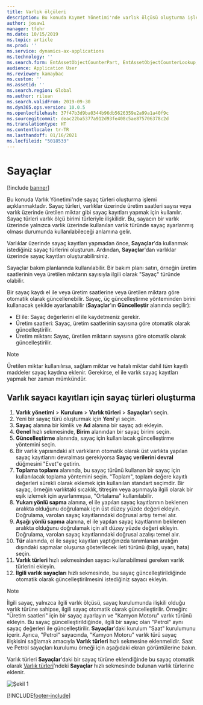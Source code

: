 ```yaml
---
title: Varlık ölçüleri
description: Bu konuda Kıymet Yönetimi'nde varlık ölçüsü oluşturma işlemi açıklanmaktadır.
author: josaw1
manager: tfehr
ms.date: 10/15/2019
ms.topic: article
ms.prod: ''
ms.service: dynamics-ax-applications
ms.technology: ''
ms.search.form: EntAssetObjectCounterPart, EntAssetObjectCounterLookup, EntAssetCounterType, EntAssetObjectCounterTotals
audience: Application User
ms.reviewer: kamaybac
ms.custom: ''
ms.assetid: ''
ms.search.region: Global
ms.author: riluan
ms.search.validFrom: 2019-09-30
ms.dyn365.ops.version: 10.0.5
ms.openlocfilehash: 37f47b3d9ba0344b96db5626359e2a99a1a40f9c
ms.sourcegitcommit: deac22ba5377a912d93fe408c5ae875706378c2d
ms.translationtype: HT
ms.contentlocale: tr-TR
ms.lasthandoff: 01/16/2021
ms.locfileid: "5018533"
---
```

# <a name="counters"></a>Sayaçlar

[!include [banner](../../includes/banner.md)]

Bu konuda Varlık Yönetimi'nde sayaç türleri oluşturma işlemi açıklanmaktadır. Sayaç türleri, varlıklar üzerinde üretim saatleri sayısı veya varlık üzerinde üretilen miktar gibi sayaç kayıtları yapmak için kullanılır. Sayaç türleri varlık ölçü birimi türleriyle ilişkilidir. Bu, sayacın bir varlık üzerinde yalnızca varlık üzerinde kullanılan varlık türünde sayaç ayarlanmış olması durumunda kullanılabileceği anlamına gelir.

Varlıklar üzerinde sayaç kayıtları yapmadan önce, **Sayaçlar**'da kullanmak istediğiniz sayaç türlerini oluşturun. Ardından, **Sayaçlar**'dan varlıklar üzerinde sayaç kayıtları oluşturabilirsiniz. 

Sayaçlar bakım planlarında kullanılabilir. Bir bakım planı satırı, örneğin üretim saatlerinin veya üretilen miktarın sayısıyla ilgili olarak "Sayaç" türünde olabilir. 

Bir sayaç kaydı el ile veya üretim saatlerine veya üretilen miktara göre otomatik olarak güncellenebilir. Sayaç, üç güncelleştirme yönteminden birini kullanacak şekilde ayarlanabilir (**Sayaçlar**'ın **Güncelleştir** alanında seçilir):
  
- El ile: Sayaç değerlerini el ile kaydetmeniz gerekir.  
- Üretim saatleri: Sayaç, üretim saatlerinin sayısına göre otomatik olarak güncelleştirilir.  
- Üretim miktarı: Sayaç, üretilen miktarın sayısına göre otomatik olarak güncelleştirilir.  

>[!NOTE]
>Üretilen miktar kullanılırsa, sağlam miktar ve hatalı miktar dahil *tüm* kayıtlı maddeler sayaç kaydına eklenir. Gerekirse, el ile varlık sayaç kayıtları yapmak her zaman mümkündür.

## <a name="create-counter-types-for-asset-counter-registrations"></a>Varlık sayacı kayıtları için sayaç türleri oluşturma

1. **Varlık yönetimi** > **Kurulum** > **Varlık türleri** > **Sayaçlar**'ı seçin.
2. Yeni bir sayaç türü oluşturmak için **Yeni**'yi seçin.
3. **Sayaç** alanına bir kimlik ve **Ad** alanına bir sayaç adı ekleyin.
4. **Genel** hızlı sekmesinde, **Birim** alanından bir sayaç birimi seçin.
5. **Güncelleştirme** alanında, sayaç için kullanılacak güncelleştirme yöntemini seçin.
6. Bir varlık yapısındaki alt varlıkların otomatik olarak üst varlıkta yapılan sayaç kayıtlarını devralması gerekiyorsa **Sayaç verilerini devral** düğmesini "Evet"e getirin.
7. **Toplama toplamı** alanında, bu sayaç türünü kullanan bir sayaç için kullanılacak toplama yöntemini seçin. "Toplam", toplam değere kayıtlı değerleri sürekli olarak eklemek için kullanılan standart seçimdir. Bir sayaç, örneğin varlıktaki sıcaklık, titreşim veya aşınmayla ilgili olarak bir eşik izlemek için ayarlanmışsa, "Ortalama" kullanılabilir. 
8. **Yukarı yönlü sapma** alanına, el ile yapılan sayaç kayıtlarının beklenen aralıkta olduğunu doğrulamak için üst düzey yüzde değeri ekleyin. Doğrulama, varolan sayaç kayıtlarındaki doğrusal artışı temel alır.
9. **Aşağı yönlü sapma** alanına, el ile yapılan sayaç kayıtlarının beklenen aralıkta olduğunu doğrulamak için alt düzey yüzde değeri ekleyin. Doğrulama, varolan sayaç kayıtlarındaki doğrusal azalışı temel alır.
10. **Tür** alanında, el ile sayaç kayıtları yaptığınızda tanımlanan aralığın dışındaki sapmalar oluşursa gösterilecek ileti türünü (bilgi, uyarı, hata) seçin.
11. **Varlık türleri** hızlı sekmesinden sayacı kullanabilmesi gereken varlık türlerini ekleyin.
12. **İlgili varlık sayaçları** hızlı sekmesinde, bu sayaç güncelleştirildiğinde otomatik olarak güncelleştirilmesini istediğiniz sayacı ekleyin.


>[!NOTE]
>İlgili sayaç, yalnızca ilgili varlık ölçüsü, sayaç kurulumunda ilişkili olduğu varlık türüne sahipse, ilgili sayaç otomatik olarak güncelleştirilir. Örneğin: "Üretim saatleri" için bir sayaç ayarlayın ve "Kamyon Motoru" varlık türünü ekleyin. Bu sayaç güncelleştirildiğinde, ilgili bir sayaç olan "Petrol" aynı sayaç değerleri ile güncelleştirilir. **Sayaçlar**'daki kurulum "Saat" kurulumunu içerir. Ayrıca, "Petrol" sayacında, "Kamyon Motoru" varlık türü sayaç ilişkisini sağlamak amacıyla **Varlık türleri** hızlı sekmesine eklenmelidir. Saat ve Petrol sayaçları kurulumu örneği için aşağıdaki ekran görüntülerine bakın.

Varlık türleri **Sayaçlar**'daki bir sayaç türüne eklendiğinde bu sayaç otomatik olarak  [Varlık türleri](../setup-for-objects/object-types.md)'ndeki **Sayaçlar** hızlı sekmesinde bulunan varlık türlerine eklenir.

![Şekil 1](media/071-setup-for-objects.png)



[!INCLUDE[footer-include](../../../includes/footer-banner.md)]